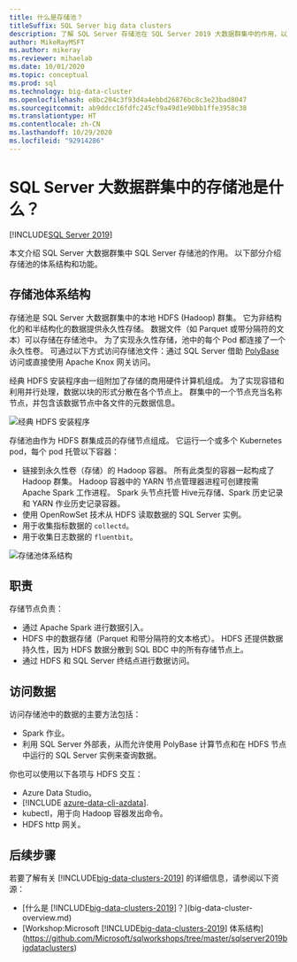 ```yaml
---
title: 什么是存储池？
titleSuffix: SQL Server big data clusters
description: 了解 SQL Server 存储池在 SQL Server 2019 大数据群集中的作用，以及 SQL 存储池的体系结构和功能。
author: MikeRayMSFT
ms.author: mikeray
ms.reviewer: mihaelab
ms.date: 10/01/2020
ms.topic: conceptual
ms.prod: sql
ms.technology: big-data-cluster
ms.openlocfilehash: e8bc204c3f93d4a4ebbd26876bc8c3e23bad8047
ms.sourcegitcommit: ab9ddcc16fdfc245cf9a49d1e90bb1ffe3958c38
ms.translationtype: HT
ms.contentlocale: zh-CN
ms.lasthandoff: 10/29/2020
ms.locfileid: "92914286"
---
```

# <a name="what-is-the-storage-pool-in-a-sql-server-big-data-cluster"></a>SQL Server 大数据群集中的存储池是什么？

[!INCLUDE[SQL Server 2019](../includes/applies-to-version/sqlserver2019.md)]

本文介绍 SQL Server 大数据群集中 SQL Server 存储池的作用。 以下部分介绍存储池的体系结构和功能。

## <a name="storage-pool-architecture"></a>存储池体系结构

存储池是 SQL Server 大数据群集中的本地 HDFS (Hadoop) 群集。 它为非结构化的和半结构化的数据提供永久性存储。 数据文件（如 Parquet 或带分隔符的文本）可以存储在存储池中。 为了实现永久性存储，池中的每个 Pod 都连接了一个永久性卷。 可通过以下方式访问存储池文件：通过 SQL Server 借助 [PolyBase](../relational-databases/polybase/polybase-guide.md) 访问或直接使用 Apache Knox 网关访问。

经典 HDFS 安装程序由一组附加了存储的商用硬件计算机组成。 为了实现容错和利用并行处理，数据以块的形式分散在各个节点上。 群集中的一个节点充当名称节点，并包含该数据节点中各文件的元数据信息。

![经典 HDFS 安装程序](media/concept-storage-pool/classic-hdfs-setup.png)

存储池由作为 HDFS 群集成员的存储节点组成。 它运行一个或多个 Kubernetes pod，每个 pod 托管以下容器：

- 链接到永久性卷（存储）的 Hadoop 容器。 所有此类型的容器一起构成了 Hadoop 群集。 Hadoop 容器中的 YARN 节点管理器进程可创建按需 Apache Spark 工作进程。 Spark 头节点托管 Hive元存储、Spark 历史记录和 YARN 作业历史记录容器。
- 使用 OpenRowSet 技术从 HDFS 读取数据的 SQL Server 实例。
- 用于收集指标数据的 `collectd`。
- 用于收集日志数据的 `fluentbit`。

![存储池体系结构](media/concept-storage-pool/scale-big-data-on-demand.png)

## <a name="responsibilities"></a>职责

存储节点负责：

- 通过 Apache Spark 进行数据引入。
- HDFS 中的数据存储（Parquet 和带分隔符的文本格式）。 HDFS 还提供数据持久性，因为 HDFS 数据分散到 SQL BDC 中的所有存储节点上。
- 通过 HDFS 和 SQL Server 终结点进行数据访问。

## <a name="accessing-data"></a>访问数据

访问存储池中的数据的主要方法包括：

- Spark 作业。
- 利用 SQL Server 外部表，从而允许使用 PolyBase 计算节点和在 HDFS 节点中运行的 SQL Server 实例来查询数据。

你也可以使用以下各项与 HDFS 交互：

- Azure Data Studio。
- [!INCLUDE [azure-data-cli-azdata](../includes/azure-data-cli-azdata.md)].
- kubectl，用于向 Hadoop 容器发出命令。
- HDFS http 网关。

## <a name="next-steps"></a>后续步骤

若要了解有关 [!INCLUDE[big-data-clusters-2019](../includes/ssbigdataclusters-ss-nover.md)] 的详细信息，请参阅以下资源：

- [什么是 [!INCLUDE[big-data-clusters-2019](../includes/ssbigdataclusters-ver15.md)]？](big-data-cluster-overview.md)
- [Workshop:Microsoft [!INCLUDE[big-data-clusters-2019](../includes/ssbigdataclusters-ss-nover.md)] 体系结构](https://github.com/Microsoft/sqlworkshops/tree/master/sqlserver2019bigdataclusters)
